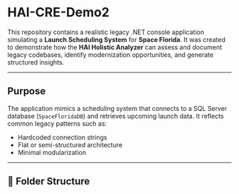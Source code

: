 # HAI-CRE-Demo2

This repository contains a realistic legacy .NET console application simulating a **Launch Scheduling System** for **Space Florida**. It was created to demonstrate how the **HAI Holistic Analyzer** can assess and document legacy codebases, identify modernization opportunities, and generate structured insights.

---
## Purpose

The application mimics a scheduling system that connects to a SQL Server database (`SpaceFloridaDB`) and retrieves upcoming launch data. It reflects common legacy patterns such as:

- Hardcoded connection strings
- Flat or semi-structured architecture
- Minimal modularization

---

## 📁 Folder Structure
